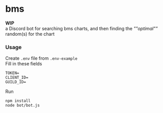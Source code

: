 # bms
**WIP**  
a Discord bot for searching bms charts, and then finding the _""optimal""_ random(s) for the chart  
  
### Usage  
Create `.env` file from `.env-example`  
Fill in these fields   
```
TOKEN=
CLIENT_ID=
GUILD_ID=
```  
Run  
```
npm install
node bot/bot.js
```
